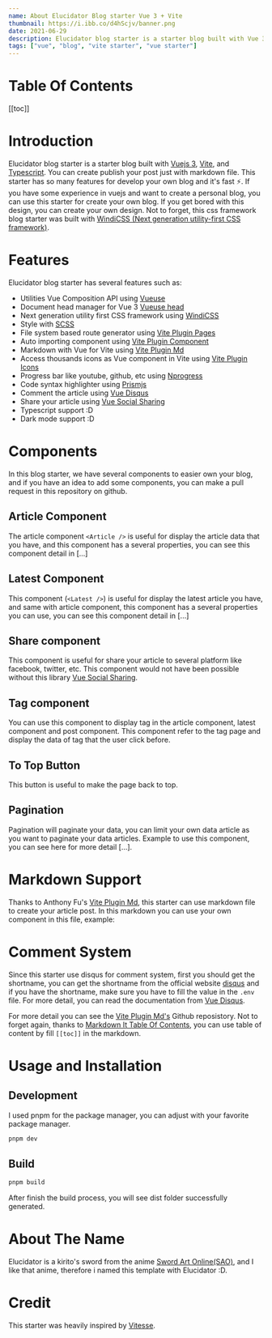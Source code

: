 ```yaml
---
name: About Elucidator Blog starter Vue 3 + Vite
thumbnail: https://i.ibb.co/d4hScjv/banner.png
date: 2021-06-29
description: Elucidator blog starter is a starter blog built with Vue 3, Typescript and Vite. You can create and publish your post just with markdown file :D.
tags: ["vue", "blog", "vite starter", "vue starter"]
---
```


<h1>Table Of Contents</h1>

[[toc]]

# Introduction

Elucidator blog starter is a starter blog built with [Vuejs 3](https://v3.vuejs.org/), [Vite](https://vitejs.dev/), and [Typescript](https://www.typescriptlang.org/). You can create publish your post just with markdown file. This starter has so many features for develop your own blog and it's fast ⚡. If you have some experience in vuejs and want to create a personal blog, you can use this starter for create your own blog. If you get bored with this design, you can create your own design. Not to forget, this css framework blog starter was built with [WindiCSS (Next generation utility-first CSS framework)](https://windicss.org/).

# Features

Elucidator blog starter has several features such as:

- Utilities Vue Composition API using [Vueuse](https://vueuse.org/)
- Document head manager for Vue 3 [Vueuse head](https://github.com/vueuse/head)
- Next generation utility first CSS framework using [WindiCSS](https://windicss.org)
- Style with [SCSS](https://sass-lang.com/)
- File system based route generator using [Vite Plugin Pages](https://github.com/hannoeru/vite-plugin-pages)
- Auto importing component using [Vite Plugin Component](https://github.com/antfu/vite-plugin-components)
- Markdown with Vue for Vite using [Vite Plugin Md](https://github.com/antfu/vite-plugin-md)
- Access thousands icons as Vue component in Vite using [Vite Plugin Icons](https://github.com/antfu/vite-plugin-icons)
- Progress bar like youtube, github, etc using [Nprogress](https://github.com/rstacruz/nprogress)
- Code syntax highlighter using [Prismjs](https://prismjs.com/)
- Comment the article using [Vue Disqus](https://github.com/evillt/vue-cusdis)
- Share your article using [Vue Social Sharing](https://github.com/nicolasbeauvais/vue-social-sharing)
- Typescript support :D
- Dark mode support :D

# Components

In this blog starter, we have several components to easier own your blog, and if you have an idea to add some components, you can make a pull request in this repository on github.

## Article Component

The article component `<Article />` is useful for display the article data that you have, and this component has a several properties, you can see this component detail in [...]

## Latest Component

This component (`<Latest />`) is useful for display the latest article you have, and same with article component, this component has a several properties you can use, you can see this component detail in [...]

## Share component

This component is useful for share your article to several platform like facebook, twitter, etc. This component would not have been possible without this library [Vue Social Sharing](https://github.com/nicolasbeauvais/vue-social-sharing).

## Tag component

You can use this component to display tag in the article component, latest component and post component. This component refer to the tag page and display the data of tag that the user click before.

## To Top Button

This button is useful to make the page back to top.

## Pagination

Pagination will paginate your data, you can limit your own data article as you want to paginate your data articles. Example to use this component, you can see here for more detail [...].

# Markdown Support

Thanks to Anthony Fu's [Vite Plugin Md](https://github.com/antfu/vite-plugin-md), this starter can use markdown file to create your article post. In this markdown you can use your own component in this file, example:

<ImageTwo 
  imageOne="https://picsum.photos/id/10/1920/1080"
  altOne="example-image-one"
  descOne="Example image"
  imageTwo="https://picsum.photos/id/11/1920/1080"
  altTwo="example-image-two"
  descTwo="Example image"
/>

# Comment System

Since this starter use disqus for comment system, first you should get the shortname, you can get the shortname from the official website [disqus](https://disqus.com/) and if you have the shortname, make sure you have to fill the value in the `.env` file. For more detail, you can read the documentation from [Vue Disqus](https://ktquez.github.io/vue-disqus/).

For more detail you can see the [Vite Plugin Md's](https://github.com/antfu/vite-plugin-md) Github reposistory. Not to forget again, thanks to [Markdown It Table Of Contents](https://github.com/cpadilla/markdown-it-table-of-contents), you can use table of content by fill `[[toc]]` in the markdown.

# Usage and Installation

## Development

I used pnpm for the package manager, you can adjust with your favorite package manager.

```bash
pnpm dev
```

## Build

```bash
pnpm build
```

After finish the build process, you will see dist folder successfully generated.

# About The Name

Elucidator is a kirito's sword from the anime [Sword Art Online(SAO)](https://anilist.co/anime/11757/Sword-Art-Online/), and I like that anime, therefore i named this template with Elucidator :D.

# Credit

This starter was heavily inspired by [Vitesse](https://github.com/antfu/vitesse).
